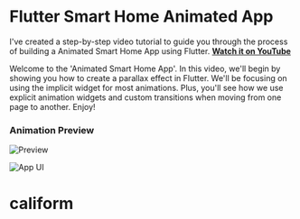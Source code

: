 # Flutter Smart Home Animated App

I've created a step-by-step video tutorial to guide you through the process of building a Animated Smart Home App using Flutter. **[Watch it on YouTube](https://youtu.be/7l-0x1Y7d1M)**

Welcome to the 'Animated Smart Home App'. In this video, we'll begin by showing you how to create a parallax effect in Flutter. We'll be focusing on using the implicit widget for most animations. Plus, you'll see how we use explicit animation widgets and custom transitions when moving from one page to another. Enjoy!

### Animation Preview

![Preview](/gif.gif)

![App UI](/ui.png)
# caliform
